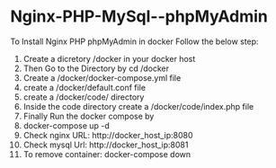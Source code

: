 # Nginx-PHP-MySql--phpMyAdmin

To Install Nginx PHP phpMyAdmin in docker Follow the below step:
1. Create a dicretory /docker in your docker host
2. Then Go to the Directory by cd /docker
3. Create a /docker/docker-compose.yml file
4. create a /docker/default.conf file
5. create a /docker/code/ directory
6. Inside the code directory create a /docker/code/index.php file
7. Finally Run the docker compose by 
8. docker-compose up -d
9. Check nginx URL: http://docker_host_ip:8080 
10. Check mysql Url: http://docker_host_ip:8081   
11. To remove container:  docker-compose down 
